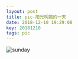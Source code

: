 ```yaml
---
layout: post
title: pic-阳光明媚的一天
date: 2018-12-10 19:29:08
key: 20181210
tags: pic
---
```


![sunday](https://cdn.jsdelivr.net/gh/nber1994/fu0k@master/uPic/sunday.jpeg)
